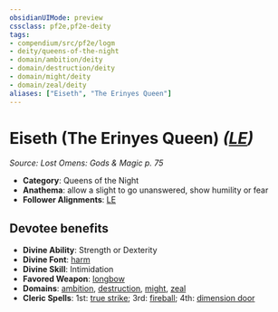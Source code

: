 ```yaml
---
obsidianUIMode: preview
cssclass: pf2e,pf2e-deity
tags:
- compendium/src/pf2e/logm
- deity/queens-of-the-night
- domain/ambition/deity
- domain/destruction/deity
- domain/might/deity
- domain/zeal/deity
aliases: ["Eiseth", "The Erinyes Queen"]
---
```

# Eiseth (The Erinyes Queen) *([LE](../../../rules/traits/lawful-evil-b1.md))*  
*Source: Lost Omens: Gods & Magic p. 75*  

- **Category**: Queens of the Night
- **Anathema**: allow a slight to go unanswered, show humility or fear
- **Follower Alignments**: [LE](../../../rules/traits/lawful-evil-b1.md)

## Devotee benefits

- **Divine Ability**: Strength or Dexterity
- **Divine Font**: [harm](../../spells/harm.md)
- **Divine Skill**: Intimidation
- **Favored Weapon**: [longbow](../../equipment/items/longbow.md)
- **Domains**: [ambition](../domains.md#Ambition), [destruction](../domains.md#Destruction), [might](../domains.md#Might), [zeal](../domains.md#Zeal)
- **Cleric Spells**: 1st: [true strike](../../spells/true-strike.md); 3rd: [fireball](../../spells/fireball.md); 4th: [dimension door](../../spells/dimension-door.md)